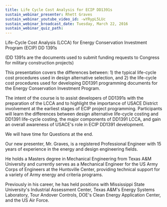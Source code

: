```yaml
---
title: Life Cycle Cost Analysis for ECIP DD1391s
sustain_webinar_presenter: Rhett Graves
sustain_webinar_youtube_video_id: -wYRypL5LUc
sustain_webinar_broadcast_date: Tuesday, March 22, 2016
sustain_webinar_quiz_path:
---
```


Life-Cycle Cost Analysis (LCCA) for Energy Conservation Investment Program (ECIP) DD 1391s

(DD 1391s are the documents used to submit funding requests to Congress for military construction projects)

This presentation covers the differences between: 1) the typical life-cycle cost procedures used in design alternative selection, and 2) the life-cycle cost procedures used for developing DD1391 programming documents for the Energy Conservation Investment Program.

The intent of the course is to assist developers of DD1391s with the preparation of the LCCA and to highlight the importance of USACE District involvement at the earliest stages of ECIP project programming. Participants will learn the differences between design alternative life-cycle costing and DD1391 life-cycle costing, the major components of DD1391 LCCA, and gain an overall awareness of USACE's role in ECIP DD1391 development.

We will have time for Questions at the end.

Our new presenter, Mr. Graves, is a registered Professional Engineer with 15 years of experience in the energy and design engineering fields.

He holds a Masters degree in Mechanical Engineering from Texas A&M University and currently serves as a Mechanical Engineer for the US Army Corps of Engineers at the Huntsville Center, providing technical support for a variety of Army energy and criteria programs.

Previously in his career, he has held positions with Mississippi State University's Industrial Assessment Center, Texas A&M's Energy Systems Laboratory, Tour Andover Controls, DOE's Clean Energy Application Center, and the US Air Force.
